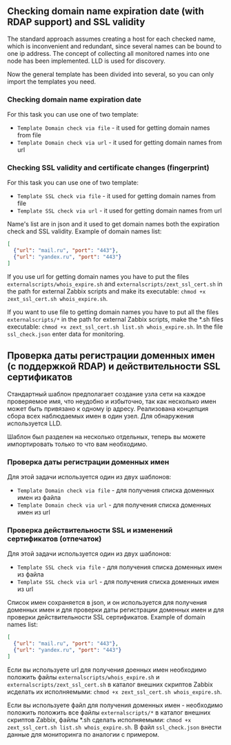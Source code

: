 ## Checking domain name expiration date (with RDAP support) and SSL validity
The standard approach assumes creating a host for each checked name, which is inconvenient and redundant, since several names can be bound to one ip address.
The concept of collecting all monitored names into one node has been implemented. LLD is used for discovery.

Now the general template has been divided into several, so you can only import the templates you need.

### Checking domain name expiration date

For this task you can use one of two template: 
* `Template Domain check via file` - it used for getting domain names from file
* `Template Domain check via url` - it used for getting domain names from url

### Checking SSL validity and certificate changes (fingerprint)

For this task you can use one of two template: 
* `Template SSL check via file` - it used for getting domain names from file
* `Template SSL check via url` - it used for getting domain names from url


Name's list are in json and it used to get domain names both the expiration check and SSL validity.
Example of domain names list:
```json
[
  {"url": "mail.ru", "port": "443"},
  {"url": "yandex.ru", "port": "443"}
]
```

If you use url for getting domain names you have to put the files `externalscripts/whois_expire.sh` and `externalscripts/zext_ssl_cert.sh` in the path for external Zabbix scripts and make its executable: `chmod +x zext_ssl_cert.sh whois_expire.sh`.

If you want to use file to getting domain names you have to put all the files `externalscripts/*` in the path for external Zabbix scripts, make the *.sh files executable: `chmod +x zext_ssl_cert.sh list.sh whois_expire.sh`.
In the file `ssl_check.json` enter data for monitoring.

## Проверка даты регистрации доменных имен (с поддержкой RDAP) и действительности SSL сертификатов
Стандартный шаблон предполагает создание узла сети на каждое проверяемое имя, что неудобно и избыточно, так как несколько имен может быть привязано к одному ip адресу.
Реализована концепция сбора всех наблюдаемых имен в один узел. Для обнаружения используется LLD.

Шаблон был разделен на несколько отдельных, теперь вы можете импортировать только то что вам необходимо.

### Проверка даты регистрации доменных имен

Для этой задачи используется один из двух шаблонов: 
* `Template Domain check via file` - для получения списка доменных имен из файла
* `Template Domain check via url` - для получения списка доменных имен из url

### Проверка действительности SSL и изменений сертификатов (отпечаток)

Для этой задачи используется один из двух шаблонов:
* `Template SSL check via file` - для получения списка доменных имен из файла
* `Template SSL check via url` - для получения списка доменных имен из url


Список имен сохраняется в json, и он используется для получения доменных имен и для проверки даты регистрации доменных имен и для проверки действительности SSL сертификатов.
Example of domain names list:
```json
[
  {"url": "mail.ru", "port": "443"},
  {"url": "yandex.ru", "port": "443"}
]
```

Если вы используете url для получения доенных имен необходимо положить файлы `externalscripts/whois_expire.sh` и `externalscripts/zext_ssl_cert.sh` в каталог внешних скриптов Zabbix исделать их исполняемыми: `chmod +x zext_ssl_cert.sh whois_expire.sh`.

Если вы используете файл для получения доменных имен - необходимо положить положить все файлы `externalscripts/*` в каталог внешних скриптов Zabbix, файлы *.sh сделать исполняемыми: `chmod +x zext_ssl_cert.sh list.sh whois_expire.sh`. 
В файл `ssl_check.json` внести данные для мониторинга по аналогии с примером.

